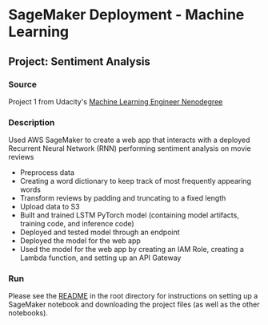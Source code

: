 # SageMaker Deployment - Machine Learning

## Project: Sentiment Analysis

### Source 

Project 1 from Udacity's [Machine Learning Engineer Nenodegree](https://www.udacity.com/course/machine-learning-engineer-nanodegree--nd009t)

### Description

Used AWS SageMaker to create a web app that interacts with a deployed Recurrent Neural Network (RNN) performing sentiment analysis on movie reviews

- Preprocess data
- Creating a word dictionary to keep track of most frequently appearing words
- Transform reviews by padding and truncating to a fixed length
- Upload data to S3
- Built and trained LSTM PyTorch model (containing model artifacts, training code, and inference code)
- Deployed and tested model through an endpoint
- Deployed the model for the web app
- Used the model for the web app by creating an IAM Role, creating a Lambda function, and setting up an API Gateway

### Run

Please see the [README](https://github.com/udacity/sagemaker-deployment/tree/master/README.md) in the root directory for instructions on setting up a SageMaker notebook and downloading the project files (as well as the other notebooks).
